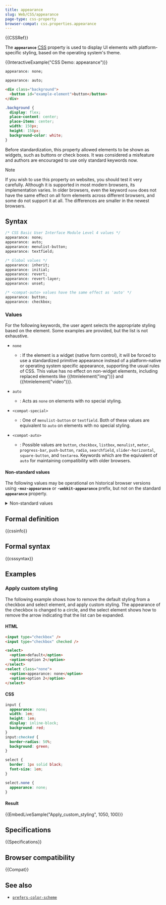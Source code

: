 ```yaml
---
title: appearance
slug: Web/CSS/appearance
page-type: css-property
browser-compat: css.properties.appearance
---
```


{{CSSRef}}

The **`appearance`** [CSS](/en-US/docs/Web/CSS) property is used to display UI elements with platform-specific styling, based on the operating system's theme.

{{InteractiveExample("CSS Demo: appearance")}}

```css interactive-example-choice
appearance: none;
```

```css interactive-example-choice
appearance: auto;
```

```html interactive-example
<div class="background">
  <button id="example-element">button</button>
</div>
```

```css interactive-example
.background {
  display: flex;
  place-content: center;
  place-items: center;
  width: 150px;
  height: 150px;
  background-color: white;
}
```

Before standardization, this property allowed elements to be shown as widgets, such as buttons or check boxes. It was considered a misfeature and authors are encouraged to use only standard keywords now.

> [!NOTE]
> If you wish to use this property on websites, you should test it very carefully. Although it is supported in most modern browsers, its implementation varies. In older browsers, even the keyword `none` does not have the same effect on all form elements across different browsers, and some do not support it at all. The differences are smaller in the newest browsers.

## Syntax

```css
/* CSS Basic User Interface Module Level 4 values */
appearance: none;
appearance: auto;
appearance: menulist-button;
appearance: textfield;

/* Global values */
appearance: inherit;
appearance: initial;
appearance: revert;
appearance: revert-layer;
appearance: unset;

/* <compat-auto> values have the same effect as 'auto' */
appearance: button;
appearance: checkbox;
```

### Values

For the following keywords, the user agent selects the appropriate styling based on the element.
Some examples are provided, but the list is not exhaustive.

- `none`

  - : If the element is a widget (native form control), it will be forced to use a standardized primitive appearance instead of a platform-native or operating system specific appearance, supporting the usual rules of CSS. This value has no effect on non-widget elements, including replaced elements like {{htmlelement("img")}} and {{htmlelement("video")}}.

- `auto`

  - : Acts as `none` on elements with no special styling.

- `<compat-special>`

  - : One of `menulist-button` or `textfield`.
    Both of these values are equivalent to `auto` on elements with no special styling.

- `<compat-auto>`

  - : Possible values are `button`, `checkbox`, `listbox`, `menulist`, `meter`, `progress-bar`, `push-button`, `radio`, `searchfield`, `slider-horizontal`, `square-button`, and `textarea`.
    Keywords which are the equivalent of `auto` for maintaining compatibility with older browsers.

#### Non-standard values

The following values may be operational on historical browser versions using **`-moz-appearance`** or **`-webkit-appearance`** prefix, but not on the standard **`appearance`** property.

<details>
<summary>Non-standard values</summary>

- Firefox entries indicate support using `-moz-appearance`.
- Chrome, Edge and Safari entries below indicate release version support for values used with the `-webkit-appearance` vendor-prefix property.
- Values with an asterisk (\*) have clear intents for removal.
- For each cell of browser version and value:
  - `Y{version}`: indicates a value is supported up to and including `{version}`
  - `N{version}`: support was removed in a release earlier than `{version}`
  - a blank cell indicates that support was never added

| Value                                  | Safari  | Firefox | Chrome    | Edge   |
| -------------------------------------- | ------- | ------- | --------- | ------ |
| `attachment`                           | Y(13.1) |         |           |        |
| `borderless-attachment`                | Y(13.1) |         |           |        |
| `button-bevel`                         | Y(13.1) | N(75)   |           | N(80)  |
| `caps-lock-indicator`                  | Y(13.1) |         |           | N(80)  |
| `caret`                                | Y(13.1) | N(75)   | Y(73)     | N(80)  |
| `checkbox-container`                   |         | N(75)   |           |        |
| `checkbox-label`                       |         | N(75)   |           |        |
| `checkmenuitem`                        |         | N(75)   |           |        |
| `color-well`                           | Y(13.1) |         |           |        |
| `continuous-capacity-level-indicator`  | Y(13.1) |         |           |        |
| `default-button`                       | Y(13.1) |         |           | N(80)  |
| `discrete-capacity-level-indicator`    | Y(13.1) |         |           |        |
| `inner-spin-button`                    | Y(13.1) | N(75)   | Y(118) \* | Y(119) |
| `image-controls-button`                | Y(13.1) |         |           |        |
| `list-button`                          | Y(13.1) |         |           |        |
| `listitem`                             | Y(13.1) | N(75)   | Y(73)     | N(80)  |
| `media-enter-fullscreen-button`        | Y(13.1) |         | Y(73)     |        |
| `media-exit-fullscreen-button`         | Y(13.1) |         | Y(73)     |        |
| `media-fullscreen-volume-slider`       | Y(13.1) |         |           |        |
| `media-fullscreen-volume-slider-thumb` | Y(13.1) |         |           |        |
| `media-mute-button`                    | Y(13.1) |         |           | N(80)  |
| `media-play-button`                    | Y(13.1) |         |           | N(80)  |
| `media-overlay-play-button`            | Y(13.1) |         | Y(73)     |        |
| `media-return-to-realtime-button`      | Y(13.1) |         |           |        |
| `media-rewind-button`                  | Y(13.1) |         |           |        |
| `media-seek-back-button`               | Y(13.1) |         | N(73)     |        |
| `media-seek-forward-button`            | Y(13.1) |         | N(73)     |        |
| `media-toggle-closed-captions-button`  | Y(13.1) |         | Y(73)     |        |
| `media-slider`                         | Y(13.1) |         | Y(117)    | Y(80)  |
| `media-sliderthumb`                    | Y(13.1) |         | Y(117)    | Y(80)  |
| `media-volume-slider-container`        | Y(13.1) |         | Y(73)     |        |
| `media-volume-slider-mute-button`      | Y(13.1) |         |           |        |
| `media-volume-slider`                  | Y(13.1) |         | Y(117)    | Y(80)  |
| `media-volume-sliderthumb`             | Y(13.1) |         | Y(117)    | Y(80)  |
| `media-controls-background`            | Y(13.1) |         | Y(73)     |        |
| `media-controls-dark-bar-background`   | Y(13.1) |         |           |        |
| `media-controls-fullscreen-background` | Y(13.1) |         | Y(73)     |        |
| `media-controls-light-bar-background`  | Y(13.1) |         |           |        |
| `media-current-time-display`           |         |         | Y(73)     |        |
| `media-time-remaining-display`         | Y(13.1) |         | Y(73)     |        |
| `menulist-text`                        | Y(13.1) | N(75)   | Y(73)     | N(80)  |
| `menulist-textfield`                   | Y(13.1) | N(75)   | Y(73)     | N(80)  |
| `meterbar`                             |         | Y(100)  |           |        |
| `number-input`                         |         | Y(75)   |           |        |
| `progress-bar-value`                   | Y(13.1) |         | Y(73)     |        |
| `progressbar`                          |         | Y(100)  |           |        |
| `progressbar-vertical`                 |         | Y(75)   |           |        |
| `range`                                |         | Y(75)   |           |        |
| `range-thumb`                          |         | Y(75)   |           |        |
| `rating-level-indicator`               | Y(13.1) |         |           |        |
| `relevancy-level-indicator`            | Y(13.1) |         |           |        |
| `scale-horizontal`                     |         | Y(75)   |           |        |
| `scalethumbend`                        |         | Y(75)   |           |        |
| `scalethumb-horizontal`                |         | Y(75)   |           |        |
| `scalethumbstart`                      |         | Y(75)   |           |        |
| `scalethumbtick`                       |         | Y(75)   |           |        |
| `scalethumb-vertical`                  |         | Y(75)   |           |        |
| `scale-vertical`                       |         | Y(75)   |           |        |
| `scrollbarthumb-horizontal`            |         | Y(75)   |           |        |
| `scrollbarthumb-vertical`              |         | Y(75)   |           |        |
| `scrollbartrack-horizontal`            |         | Y(75)   |           |        |
| `scrollbartrack-vertical`              |         | Y(75)   |           |        |
| `searchfield-decoration`               | Y(13.1) |         |           | N(80)  |
| `searchfield-results-decoration`       | Y(13.1) | N(75)   | N(73)     | N(80)  |
| `searchfield-results-button`           | Y(13.1) |         |           | N(80)  |
| `searchfield-cancel-button`            | Y(13.1) | N(75)   | Y(118) \* | Y(119) |
| `snapshotted-plugin-overlay`           | Y(13.1) |         |           |        |
| `sheet`                                |         |         |           |        |
| `slider-vertical`                      |         |         | Y(118) \* | Y(119) |
| `sliderthumb-horizontal`               |         |         | Y(117)    | Y(80)  |
| `sliderthumb-vertical`                 |         |         | Y(117)    | Y(80)  |
| `textfield-multiline`                  |         | Y(100)  |           |        |
| `-apple-pay-button`                    | Y(13.1) |         |           |        |

</details>

## Formal definition

{{cssinfo}}

## Formal syntax

{{csssyntax}}

## Examples

### Apply custom styling

The following example shows how to remove the default styling from a checkbox and select element, and apply custom styling.
The appearance of the checkbox is changed to a circle, and the select element shows how to remove the arrow indicating that the list can be expanded.

#### HTML

```html
<input type="checkbox" />
<input type="checkbox" checked />

<select>
  <option>default</option>
  <option>option 2</option>
</select>
<select class="none">
  <option>appearance: none</option>
  <option>option 2</option>
</select>
```

#### CSS

```css
input {
  appearance: none;
  width: 1em;
  height: 1em;
  display: inline-block;
  background: red;
}
input:checked {
  border-radius: 50%;
  background: green;
}

select {
  border: 1px solid black;
  font-size: 1em;
}

select.none {
  appearance: none;
}
```

#### Result

{{EmbedLiveSample("Apply_custom_styling", 1050, 100)}}

## Specifications

{{Specifications}}

## Browser compatibility

{{Compat}}

## See also

- [`prefers-color-scheme`](/en-US/docs/Web/CSS/@media/prefers-color-scheme)
